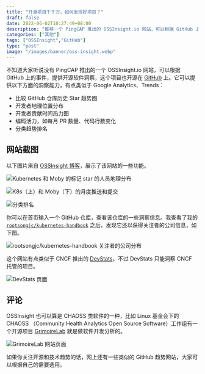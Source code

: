 ```yaml
---
title: "开源项目千千万，如何发现好项目？"
draft: false
date: 2022-06-02T10:27:49+08:00
description: "推荐一个 PingCAP 推出的 OSSInsight.io 网站，可以根据 GitHub 上的事件，提供开源软件洞察，这个项目本身也开源在 GitHub 上。"
categories: ["其他"]
tags: ["OSSInsight","GitHub"]
type: "post"
image: "/images/banner/oss-insight.webp"
---
```


不知道大家听说没有 PingCAP 推出的一个 OSSInsight.io 网站，可以根据 GitHub 上的事件，提供开源软件洞察，这个项目也开源在 [GitHub](https://github.com/pingcap/ossinsight) 上。它可以提供以下方面的洞察能力，有点类似于 Google Analytics、Trends：

- 比较 GitHub 仓库历史 Star 趋势图
- 开发者地理位置分布
- 开发者贡献时间热力图
- 编码活力，如每月 PR 数量、代码行数变化
- 分类趋势排名

## 网站截图

以下图片来自 [OSSInsight 博客](https://ossinsight.io/blog/explore-deep-in-4.6-billion-github-events/)，展示了该网站的一些功能。

![Kubernetes 和 Moby 的标记 star 的人员地理分布](https://tva1.sinaimg.cn/large/e6c9d24ely1h2trup1v5bj20k00c5my9.jpg)

![K8s（上）和 Moby（下）的月度推送和提交](https://tva1.sinaimg.cn/large/e6c9d24ely1h2trw4iqpyj20wn0gvgnp.jpg)

![分类排名](https://tva1.sinaimg.cn/large/e6c9d24ely1h2ts5cig5kj21mw0u00xv.jpg)

你可以在首页输入一个 GitHub 仓库，查看该仓库的一些洞察信息。我查看了我的 [`rootsongjc/kubernetes-handbook`](https://github.com/rootsongjc/kubernetes-handbook/) 之后，发现它还以获得关注者的公司信息，如下图。

![rootsongjc/kubernetes-handbook 关注者的公司分布](https://tva1.sinaimg.cn/large/e6c9d24ely1h2trz8bpqfj21di0u0gq4.jpg)

这个网站有点类似于 CNCF 推出的 [DevStats](https://devstats.cncf.io/)，不过 DevStats 只能洞察 CNCF 托管的项目。

![DevStats 页面](https://tva1.sinaimg.cn/large/e6c9d24ely1h2ts2o2rirj21mw0u00zv.jpg)

## 评论

OSSInsight 也可以算是 CHAOSS 类软件的一种，比如 Linux 基金会下的 CHAOSS （Community Health Analytics Open Source Software）工作组有一个开源项目 [GrimoireLab](https://chaoss.github.io/grimoirelab/) 就是做软件开发分析的。

![GrimoireLab 网站页面](https://tva1.sinaimg.cn/large/e6c9d24ely1h2ts7e6aiuj21ml0u078o.jpg)

如果你关注开源和技术趋势的话，网上还有一些类似的 GitHub 趋势网站，大家可以根据自己的需要选用。